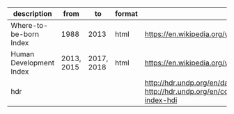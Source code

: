 

| description | from  | to   | format  | link |
|---|---|---|---|---|
| Where-to-be-born Index  |  1988 |  2013 | html  | https://en.wikipedia.org/wiki/Where-to-be-born_Index |
| Human Development Index | 2013, 2015 | 2017, 2018 | html | https://en.wikipedia.org/wiki/Human_Development_Index |
| hdr | | | | http://hdr.undp.org/en/data, http://hdr.undp.org/en/content/human-development-index-hdi |

